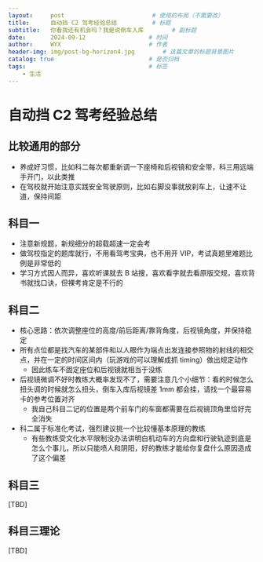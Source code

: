 ```yaml
---
layout:     post                         # 使用的布局（不需要改）
title:      自动挡 C2 驾考经验总结          # 标题 
subtitle:   你看我还有机会吗？我是说倒车入库        # 副标题
date:       2024-09-12 				    # 时间
author:     WYX 					    # 作者
header-img: img/post-bg-horizon4.jpg 	    # 这篇文章的标题背景图片
catalog: true 						    # 是否归档
tags:								    # 标签
    - 生活
---
```


# 自动挡 C2 驾考经验总结

## 比较通用的部分

- 养成好习惯，比如科二每次都重新调一下座椅和后视镜和安全带，科三用远端手开门，以此类推
- 在驾校就开始注意实践安全驾驶原则，比如右脚没事就放刹车上，让速不让道，保持间距

## 科目一

- 注意新规题，新规细分的超载超速一定会考
- 做驾校指定的题库就行，不用看驾考宝典，也不用开 VIP，考试真题里难题比例是非常低的
- 学习方式因人而异，喜欢听课就去 B 站搜，喜欢看字就去看原版交规，喜欢背书就找口诀，但裸考肯定是不行的

## 科目二

- 核心思路：依次调整座位的高度/前后距离/靠背角度，后视镜角度，并保持稳定
- 所有点位都是找汽车的某部件和以人眼作为端点出发连接参照物的射线的相交点，并在一定的时间区间内（玩游戏的可以理解成抓 timing）做出规定动作
  - 因此练车不固定座位和后视镜就相当于没练
- 后视镜微调不好时教练大概率发现不了，需要注意几个小细节：看的时候怎么扭头调的时候就怎么扭头，倒车入库后视镜差 1mm 都会挂，请找一个最容易卡的参考位置对齐
  - 我自己科目二记的位置是两个前车门的车窗都需要在后视镜顶角里恰好完全消失
- 科二属于标准化考试，强烈建议挑一个比较懂基本原理的教练
  - 有些教练受文化水平限制没办法讲明白机动车的方向盘和行驶轨迹到底是怎么个事儿，所以只能喷人和阴阳，好的教练才能给你复盘什么原因造成了这个偏差

## 科目三
[TBD]

## 科目三理论
[TBD]